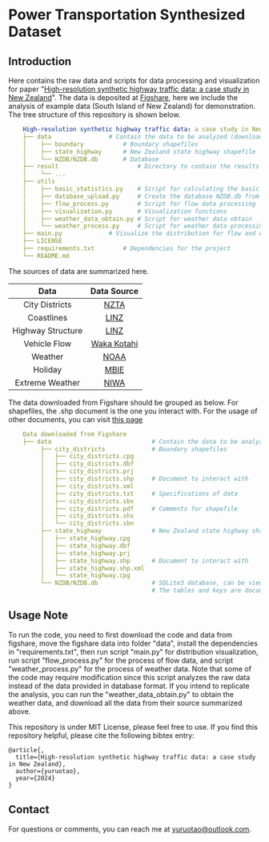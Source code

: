 # Power Transportation Synthesized Dataset

## Introduction

Here contains the raw data and scripts for data processing and visualization for paper "[High-resolution synthetic highway traffic data: a case study in New Zealand]()". The data is deposited at [Figshare](), here we include the analysis of example data (South Island of New Zealand) for demonstration. The tree structure of this repository is shown below.

```yaml
    High-resolution synthetic highway traffic data: a case study in New Zealand
    ├── data				# Contain the data to be analyzed (download from figshare)
    │    ├── boundary			# Boundary shapefiles
    │    ├── state_highway		# New Zealand state highway shapefile
    │    └── NZDB/NZDB.db		# Database
    ├── result                     	# Directory to contain the results
    │    └── ...
    ├── utils  
    │    ├── basic_statistics.py	# Script for calculating the basic statistics
    │    ├── database_upload.py		# Create the database NZDB.db from multiple data sources
    │    ├── flow_process.py		# Script for flow data processing
    │    ├── visualization.py		# Visualization functions
    │    ├── weather_data_obtain.py	# Script for weather data obtain
    │    └── weather_process.py		# Script for weather data processing
    ├── main.py				# Visualize the distribution for flow and weather stations
    ├── LICENSE
    ├── requirements.txt		# Dependencies for the project
    └── README.md
```

The sources of data are summarized here.

|       Data       |                                                          Data Source                                                          |
| :---------------: | :---------------------------------------------------------------------------------------------------------------------------: |
|  City Districts  |                                                             [NZTA](https://datafinder.stats.govt.nz/)                                                             |
|    Coastlines    |                   [LINZ](https://data.linz.govt.nz/layer/51560-nz-coastlines-and-islands-polygons-topo-1500k/)                   |
| Highway Structure |                           [LINZ](https://data.linz.govt.nz/layer/50329-nz-road-centrelines-topo-150k/)                           |
|   Vehicle Flow   |             [Waka Kotahi](https://opendata-nzta.opendata.arcgis.com/datasets/41e05dcdfcb749d390f7785543fb3b14/about)             |
|      Weather      |                             [NOAA](https://www.ncei.noaa.gov/data/global-summary-of-the-day/access/)                             |
|      Holiday      | [MBIE](https://www.employment.govt.nz/leave-and-holidays/public-holidays/previous-years-public-holidays-and-anniversary-dates#/) |
|  Extreme Weather  |                                                 [NIWA](https://hwe.niwa.co.nz/ )                                                 |

The data downloaded from Figshare should be grouped as below. For shapefiles, the .shp document is the one you interact with. For the usage of other documents, you can visit [this page](https://en.wikipedia.org/wiki/Shapefile) 
```yaml
    Data downloaded from Figshare
    ├── data                            # Contain the data to be analyzed (download from figshare)
         ├── city_districts             # Boundary shapefiles
         │   ├── city_districts.cpg     
         │   ├── city_districts.dbf     
         │   ├── city_districts.prj     
         │   ├── city_districts.shp     # Document to interact with
         │   ├── city_districts.xml 
         │   ├── city_districts.txt     # Specifications of data    
         │   ├── city_districts.sbx     
         │   ├── city_districts.pdf     # Comments for shapefile
         │   ├── city_districts.shx
         │   └── city_districts.sbn
         ├── state_highway              # New Zealand state highway shapefile
         │   ├── state_highway.cpg      
         │   ├── state_highway.dbf      
         │   ├── state_highway.prj      
         │   ├── state_highway.shp      # Document to interact with
         │   ├── state_highway.shp.xml  
         │   └── state_highway.cpg      
         └── NZDB/NZDB.db               # SQLite3 database, can be viewed with vscode plugins or softwares like sqlitebrowser
                                        # The tables and keys are documented in paper
```

## Usage Note

To run the code, you need to first download the code and data from figshare, move the figshare data into folder "data", install the dependencies in "requirements.txt", then run script "main.py" for distribution visualization, run script "flow_process.py" for the process of flow data, and script "weather_process.py" for the process of weather data. Note that some of the code may require modification since this script analyzes the raw data instead of the data provided in database format. If you intend to replicate the analysis, you can run the "weather_data_obtain.py" to obtain the weather data, and download all the data from their source summarized above.

This repository is under MIT License, please feel free to use. If you find this repository helpful, please cite the following bibtex entry:

```
@article{,
  title={High-resolution synthetic highway traffic data: a case study in New Zealand},
  author={yuruotao},
  year={2024}
}
```

## Contact

For questions or comments, you can reach me at [yuruotao@outlook.com](yuruotao@outlook.com).
